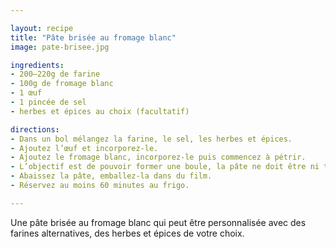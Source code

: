 ```yaml
---

layout: recipe
title: "Pâte brisée au fromage blanc"
image: pate-brisee.jpg

ingredients:
- 200–220g de farine
- 100g de fromage blanc
- 1 œuf
- 1 pincée de sel
- herbes et épices au choix (facultatif)

directions:
- Dans un bol mélangez la farine, le sel, les herbes et épices.
- Ajoutez l’œuf et incorporez-le.
- Ajoutez le fromage blanc, incorporez-le puis commencez à pétrir.
- L’objectif est de pouvoir former une boule, la pâte ne doit être ni trop friable ni trop liquide mais élastique. Ajoutez de l’eau (par cuillère à café) ou de la farine si besoin.
- Abaissez la pâte, emballez-la dans du film.
- Réservez au moins 60 minutes au frigo.

---
```


Une pâte brisée au fromage blanc qui peut être personnalisée avec des farines alternatives, des herbes et épices de votre choix.
